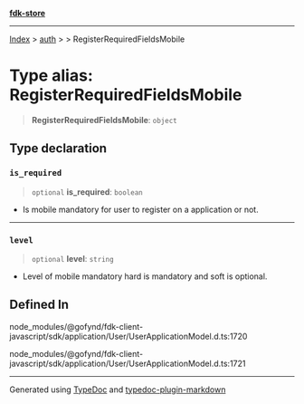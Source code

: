 [**fdk-store**](../../../README.md)
***

[Index](../../../API.md) > [auth](../../README.md) > [<internal>](../README.md) > RegisterRequiredFieldsMobile

# Type alias: RegisterRequiredFieldsMobile

> **RegisterRequiredFieldsMobile**: `object`

## Type declaration

### `is_required`

> `optional` **is\_required**: `boolean`

- Is mobile mandatory for user to register
on a application or not.

***

### `level`

> `optional` **level**: `string`

- Level of mobile mandatory hard is mandatory and
soft is optional.

## Defined In

node\_modules/@gofynd/fdk-client-javascript/sdk/application/User/UserApplicationModel.d.ts:1720

node\_modules/@gofynd/fdk-client-javascript/sdk/application/User/UserApplicationModel.d.ts:1721

***
Generated using [TypeDoc](https://typedoc.org/) and [typedoc-plugin-markdown](https://www.npmjs.com/package/typedoc-plugin-markdown)
